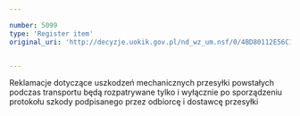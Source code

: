 ```yaml
---

number: 5099
type: 'Register item'
original_uri: 'http://decyzje.uokik.gov.pl/nd_wz_um.nsf/0/4BD80112E56C13E1C1257BBB003D09D3?OpenDocument'


---
```


Reklamacje dotyczące uszkodzeń mechanicznych przesyłki powstałych podczas transportu będą rozpatrywane tylko i wyłącznie po sporządzeniu protokołu szkody podpisanego przez odbiorcę i dostawcę przesyłki
